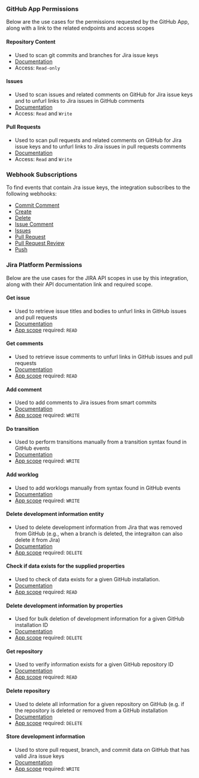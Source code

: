 ### GitHub App Permissions
Below are the use cases for the permissions requested by the GitHub App, along with a link to the related endpoints and access scopes

#### Repository Content
- Used to scan git commits and branches for Jira issue keys
- [Documentation](https://developer.github.com/v3/apps/permissions/#permission-on-contents)
- Access: `Read-only`

#### Issues
- Used to scan issues and related comments on GitHub for Jira issue keys and to unfurl links to Jira issues in GitHub comments
- [Documentation](https://developer.github.com/v3/apps/permissions/#permission-on-issues)
- Access: `Read` and `Write`

#### Pull Requests
- Used to scan pull requests and related comments on GitHub for Jira issue keys and to unfurl links to Jira issues in pull requests comments
- [Documentation](https://developer.github.com/v3/apps/permissions/#permission-on-pull-requests)
- Access: `Read` and `Write`


### Webhook Subscriptions
To find events that contain Jra issue keys, the integration subscribes to the following webhooks:
- [Commit Comment](https://developer.github.com/v3/activity/events/types/#commitcommentevent)
- [Create](https://developer.github.com/v3/activity/events/types/#createevent)
- [Delete](https://developer.github.com/v3/activity/events/types/#deleteevent)
- [Issue Comment](https://developer.github.com/v3/activity/events/types/#issuecommentevent)
- [Issues](https://developer.github.com/v3/activity/events/types/#issuesevent)
- [Pull Request](https://developer.github.com/v3/activity/events/types/#pullrequestevent)
- [Pull Request Review](https://developer.github.com/v3/activity/events/types/#pullrequestreviewevent)
- [Push](https://developer.github.com/v3/activity/events/types/#pushevent)

### Jira Platform Permissions
Below are the use cases for the JIRA API scopes in use by this integration, along with their API documentation link and required scope.

#### Get issue
- Used to retrieve issue titles and bodies to unfurl links in GitHub issues and pull requests
- [Documentation](https://developer.atlassian.com/cloud/jira/platform/rest/v2/#api-api-2-issue-issueIdOrKey-get)
- [App scope](https://developer.atlassian.com/cloud/jira/platform/scopes/) required: `READ`

#### Get comments
- Used to retrieve issue comments to unfurl links in GitHub issues and pull requests
- [Documentation](https://developer.atlassian.com/cloud/jira/platform/rest/v2/#api-api-2-issue-issueIdOrKey-comment-get)
- [App scope](https://developer.atlassian.com/cloud/jira/platform/scopes/) required: `READ`

#### Add comment
- Used to add comments to Jira issues from smart commits
- [Documentation](https://developer.atlassian.com/cloud/jira/platform/rest/v2/#api-api-2-issue-issueIdOrKey-comment-post)
- [App scope](https://developer.atlassian.com/cloud/jira/platform/scopes/) required: `WRITE`

#### Do transition
- Used to perform transitions manually from a transition syntax found in GitHub events
- [Documentation](https://developer.atlassian.com/cloud/jira/platform/rest/v2/#api-api-2-issue-issueIdOrKey-transitions-post)
- [App scope](https://developer.atlassian.com/cloud/jira/platform/scopes/) required: `WRITE`

#### Add worklog
- Used to add worklogs manually from syntax found in GitHub events
- [Documentation](https://developer.atlassian.com/cloud/jira/platform/rest/v2/#api-api-2-issue-issueIdOrKey-worklog-post)
- [App scope](https://developer.atlassian.com/cloud/jira/platform/scopes/) required: `WRITE`

#### Delete development information entity
- Used to delete development information from Jira that was removed from GitHub (e.g., when a branch is deleted, the integraiton can also delete it from Jira)
- [Documentation](https://developer.atlassian.com/cloud/jira/software/rest/#api-rest-devinfo-0-10-repository-repositoryId-entityType-entityId-delete)
- [App scope](https://developer.atlassian.com/cloud/jira/platform/scopes/) required: `DELETE`

#### Check if data exists for the supplied properties
- Used to check of data exists for a given GitHub installation.
- [Documentation](https://developer.atlassian.com/cloud/jira/software/rest/#api-rest-devinfo-0-10-existsByProperties-get)
- [App scope](https://developer.atlassian.com/cloud/jira/platform/scopes/) required: `READ`

#### Delete development information by properties
- Used for bulk deletion of development information for a given GitHub installation ID
- [Documentation](https://developer.atlassian.com/cloud/jira/software/rest/#api-rest-devinfo-0-10-bulkByProperties-delete)
- [App scope](https://developer.atlassian.com/cloud/jira/platform/scopes/) required: `DELETE`

#### Get repository
- Used to verify information exists for a given GitHub repository ID
- [Documentation](https://developer.atlassian.com/cloud/jira/software/rest/#api-rest-devinfo-0-10-repository-repositoryId-get)
- [App scope](https://developer.atlassian.com/cloud/jira/platform/scopes/) required: `READ`

#### Delete repository
- Used to delete all information for a given repository on GitHub (e.g. if the repository is deleted or removed from a GitHub installation
- [Documentation](https://developer.atlassian.com/cloud/jira/software/rest/#api-rest-devinfo-0-10-repository-repositoryId-delete)
- [App scope](https://developer.atlassian.com/cloud/jira/platform/scopes/) required: `DELETE`

#### Store development information
- Used to store pull request, branch, and commit data on GitHub that has valid Jira issue keys
- [Documentation](https://developer.atlassian.com/cloud/jira/software/rest/#api-group-Development-Information)
- [App scope](https://developer.atlassian.com/cloud/jira/platform/scopes/) required: `WRITE`

